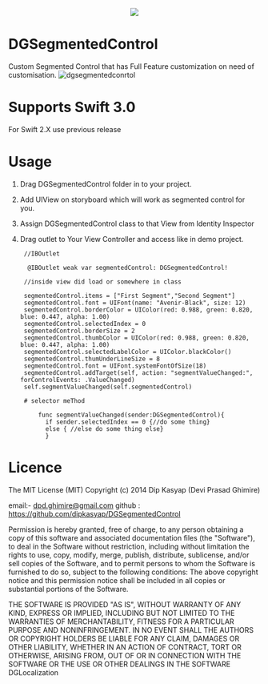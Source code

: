 <p align="center"> 
<img src="https://user-images.githubusercontent.com/12591229/36713674-ded0ca38-1bb6-11e8-8448-1e18b7d345cf.png">
</p>

# DGSegmentedControl
 Custom Segmented Control that has Full Feature customization on need of customisation.
 ![dgsegmentedconrtol](https://user-images.githubusercontent.com/12591229/30465794-24301d30-99f9-11e7-8be5-920bde161abc.png)
# Supports Swift 3.0
For Swift 2.X use previous release

# Usage
1. Drag DGSegmentedControl folder in to your project.

2. Add UIView on storyboard which will work as segmented control for you.

3. Assign DGSegmentedControl class to that View from Identity Inspector

4. Drag outlet to Your View Controller and access like in demo project.

        //IBOutlet

         @IBOutlet weak var segmentedControl: DGSegmentedControl!

        //inside view did load or somewhere in class

        segmentedControl.items = ["First Segment","Second Segment"]
        segmentedControl.font = UIFont(name: "Avenir-Black", size: 12)
        segmentedControl.borderColor = UIColor(red: 0.988, green: 0.820, blue: 0.447, alpha: 1.00)
        segmentedControl.selectedIndex = 0
        segmentedControl.borderSize = 2
        segmentedControl.thumbColor = UIColor(red: 0.988, green: 0.820, blue: 0.447, alpha: 1.00)
        segmentedControl.selectedLabelColor = UIColor.blackColor()
        segmentedControl.thumUnderLineSize = 8
        segmentedControl.font = UIFont.systemFontOfSize(18)
        segmentedControl.addTarget(self, action: "segmentValueChanged:", forControlEvents: .ValueChanged)
        self.segmentValueChanged(self.segmentedControl)
        
        # selector meThod
          
            func segmentValueChanged(sender:DGSegmentedControl){
              if sender.selectedIndex == 0 {//do some thing}
              else { //else do some thing else}
              }

# Licence

The MIT License (MIT) Copyright (c) 2014 Dip Kasyap (Devi Prasad Ghimire)

email:- dpd.ghimire@gmail.com github : https://github.com/dipkasyap/DGSegmentedControl

Permission is hereby granted, free of charge, to any person obtaining a copy of this software and associated documentation files (the "Software"), to deal in the Software without restriction, including without limitation the rights to use, copy, modify, merge, publish, distribute, sublicense, and/or sell copies of the Software, and to permit persons to whom the Software is furnished to do so, subject to the following conditions: The above copyright notice and this permission notice shall be included in all copies or substantial portions of the Software.

THE SOFTWARE IS PROVIDED "AS IS", WITHOUT WARRANTY OF ANY KIND, EXPRESS OR IMPLIED, INCLUDING BUT NOT LIMITED TO THE WARRANTIES OF MERCHANTABILITY, FITNESS FOR A PARTICULAR PURPOSE AND NONINFRINGEMENT. IN NO EVENT SHALL THE AUTHORS OR COPYRIGHT HOLDERS BE LIABLE FOR ANY CLAIM, DAMAGES OR OTHER LIABILITY, WHETHER IN AN ACTION OF CONTRACT, TORT OR OTHERWISE, ARISING FROM, OUT OF OR IN CONNECTION WITH THE SOFTWARE OR THE USE OR OTHER DEALINGS IN THE SOFTWARE DGLocalization

